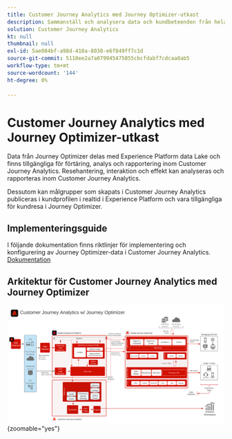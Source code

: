 ```yaml
---
title: Customer Journey Analytics med Journey Optimizer-utkast
description: Sammanställ och analysera data och kundbeteenden från hela kundresan i Customer Journey Analytics, inklusive leverans- och interaktionsdata från Journey Optimizer.
solution: Customer Journey Analytics
kt: null
thumbnail: null
exl-id: 5ae084bf-a98d-418a-8038-e6f849ff7c1d
source-git-commit: 5110ee2a7a079945475055cbcfdabf7cdcaa0ab5
workflow-type: tm+mt
source-wordcount: '144'
ht-degree: 0%

---
```


# Customer Journey Analytics med Journey Optimizer-utkast

Data från Journey Optimizer delas med Experience Platform data Lake och finns tillgängliga för förtäring, analys och rapportering inom Customer Journey Analytics. Resehantering, interaktion och effekt kan analyseras och rapporteras inom Customer Journey Analytics.

Dessutom kan målgrupper som skapats i Customer Journey Analytics publiceras i kundprofilen i realtid i Experience Platform och vara tillgängliga för kundresa i Journey Optimizer.

## Implementeringsguide

I följande dokumentation finns riktlinjer för implementering och konfigurering av Journey Optimizer-data i Customer Journey Analytics. [Dokumentation](https://experienceleague.adobe.com/docs/journey-optimizer/using/reporting/reports/sharing-overview.html)

## Arkitektur för Customer Journey Analytics med Journey Optimizer

![Arkitektur](assets/CJA_AJO.svg){zoomable=&quot;yes&quot;}
